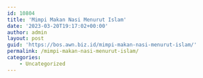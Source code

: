 ```yaml
---
id: 10804
title: 'Mimpi Makan Nasi Menurut Islam'
date: '2023-03-20T19:17:02+00:00'
author: admin
layout: post
guid: 'https://bos.awn.biz.id/mimpi-makan-nasi-menurut-islam/'
permalink: /mimpi-makan-nasi-menurut-islam/
categories:
    - Uncategorized
---
```


